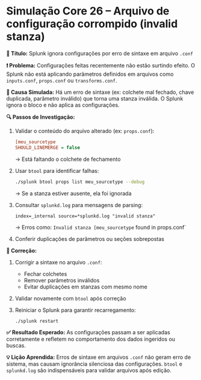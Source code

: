 # Simulação Core 26 – Arquivo de configuração corrompido (invalid stanza)

**🔹 Título:** Splunk ignora configurações por erro de sintaxe em arquivo `.conf`

**❗ Problema:**
Configurações feitas recentemente não estão surtindo efeito. O Splunk não está aplicando parâmetros definidos em arquivos como `inputs.conf`, `props.conf` ou `transforms.conf`.

**🧪 Causa Simulada:**
Há um erro de sintaxe (ex: colchete mal fechado, chave duplicada, parâmetro inválido) que torna uma stanza inválida. O Splunk ignora o bloco e não aplica as configurações.

**🔍 Passos de Investigação:**
1. Validar o conteúdo do arquivo alterado (ex: `props.conf`):
   ```ini
   [meu_sourcetype
   SHOULD_LINEMERGE = false
   ```
   → Está faltando o colchete de fechamento

2. Usar `btool` para identificar falhas:
   ```bash
   ./splunk btool props list meu_sourcetype --debug
   ```
   → Se a stanza estiver ausente, ela foi ignorada

3. Consultar `splunkd.log` para mensagens de parsing:
   ```spl
   index=_internal source=*splunkd.log "invalid stanza"
   ```
   → Erros como: `Invalid stanza [meu_sourcetype` found in props.conf`

4. Conferir duplicações de parâmetros ou seções sobrepostas

**🔧 Correção:**
1. Corrigir a sintaxe no arquivo `.conf`:
   - Fechar colchetes
   - Remover parâmetros inválidos
   - Evitar duplicações em stanzas com mesmo nome

2. Validar novamente com `btool` após correção

3. Reiniciar o Splunk para garantir recarregamento:
   ```bash
   ./splunk restart
   ```

**✅ Resultado Esperado:**
As configurações passam a ser aplicadas corretamente e refletem no comportamento dos dados ingeridos ou buscas.

**💡 Lição Aprendida:**
Erros de sintaxe em arquivos `.conf` não geram erro de sistema, mas causam ignorância silenciosa das configurações. `btool` e `splunkd.log` são indispensáveis para validar arquivos após edição.


